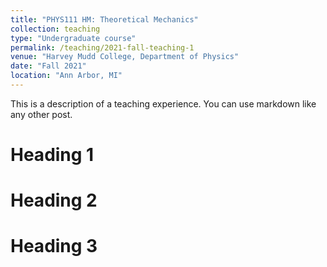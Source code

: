 ```yaml
---
title: "PHYS111 HM: Theoretical Mechanics"
collection: teaching
type: "Undergraduate course"
permalink: /teaching/2021-fall-teaching-1
venue: "Harvey Mudd College, Department of Physics"
date: "Fall 2021"
location: "Ann Arbor, MI"
---
```


This is a description of a teaching experience. You can use markdown like any other post.

Heading 1
======

Heading 2
======

Heading 3
======
